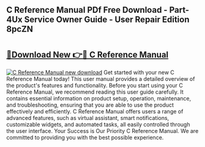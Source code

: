 ## C Reference Manual PDf Free Download - Part-4Ux Service Owner Guide - User Repair Edition 8pcZN

# <h2><a href="http://bc25185.oget.top/?id=C+Reference+Manual">🔗Download New 👉🔴 C Reference Manual</a></h2>

[![C Reference Manual new download](https://i.imgur.com/5g1atiW.png)](http://bc25185.oget.top/?id=C+Reference+Manual)
Get started with your new C Reference Manual today! This user manual provides a detailed overview of the product's features and functionality. Before you start using your C Reference Manual, we recommend reading this user guide carefully. It contains essential information on product setup, operation, maintenance, and troubleshooting, ensuring that you are able to use the product effectively and efficiently. C Reference Manual offers users a range of advanced features, such as virtual assistant, smart notifications, customizable widgets, and automated tasks, all easily controlled through the user interface. Your Success is Our Priority C Reference Manual. We are committed to providing you with the best possible experience.
